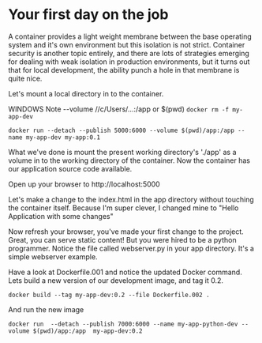 # Your first day on the job

A container provides a light weight membrane between the base operating system and it's own environment but this isolation is not strict. Container security is another topic entirely,  and there are lots of strategies emerging for dealing with weak isolation in production environments, but it turns out that for local development, the ability punch a hole in that membrane is quite nice.

Let's mount a local directory in to the container.

WINDOWS Note --volume //c/Users/...:/app or $(pwd)
`docker rm -f my-app-dev`

`docker run --detach --publish 5000:6000 --volume $(pwd)/app:/app --name my-app-dev my-app:0.1`

What we've done is mount the present working directory's './app' as a volume in to the working directory of the container. Now the container has our application source code available.

Open up your browser to http://localhost:5000

Let's make a change to the index.html in the app directory without touching the container itself. Because I'm super clever, I changed mine to "Hello Application with some changes"

Now refresh your browser, you've made your first change to the project. Great, you can serve static content! But you were hired to be a python programmer. Notice the file called webserver.py in your app directory. It's a simple webserver example.

Have a look at Dockerfile.001 and notice the updated Docker command. Lets build a new version of our development image, and tag it 0.2.

`docker build --tag my-app-dev:0.2 --file Dockerfile.002 .`

And run the new image

`docker run  --detach --publish 7000:6000 --name my-app-python-dev --volume $(pwd)/app:/app  my-app-dev:0.2`
